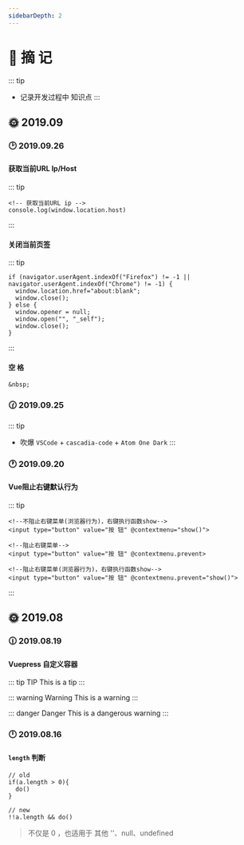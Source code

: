 ```yaml
---
sidebarDepth: 2
---
```

# 📖 摘 记
::: tip
- 记录开发过程中 知识点
:::

## 🌞 2019.09
### 🕑 2019.09.26
#### 获取当前URL Ip/Host
::: tip
```
<!-- 获取当前URL ip -->
console.log(window.location.host)
```
:::

#### 关闭当前页签
::: tip
```
if (navigator.userAgent.indexOf("Firefox") != -1 || navigator.userAgent.indexOf("Chrome") != -1) {  
  window.location.href="about:blank";  
  window.close();  
} else {
  window.opener = null;  
  window.open("", "_self");  
  window.close();  
}  
```
:::

#### 空 格
```
&nbsp;
```

### 🕜 2019.09.25
::: tip
- 吹爆 `VSCode` + `cascadia-code` + `Atom One Dark` 
:::

### 🕐 2019.09.20
#### Vue阻止右键默认行为
::: tip
```
<!--不阻止右键菜单(浏览器行为)，右键执行函数show-->
<input type="button" value="按 钮" @contextmenu="show()"> 

<!--阻止右键菜单-->
<input type="button" value="按 钮" @contextmenu.prevent>

<!--阻止右键菜单(浏览器行为)，右键执行函数show-->
<input type="button" value="按 钮" @contextmenu.prevent="show()">
```
:::

## 🌞 2019.08
### 🕧 2019.08.19
#### Vuepress 自定义容器

::: tip TIP
This is a tip
:::

::: warning Warning
This is a warning
:::

::: danger Danger
This is a dangerous warning
:::

### 🕛 2019.08.16
#### `length` 判断
```
// old
if(a.length > 0){
  do()
}

// new
!!a.length && do()
```

> 不仅是 0 ，也适用于 其他 ''、null、undefined